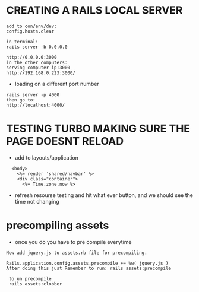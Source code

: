 
# CREATING A RAILS LOCAL SERVER

```
add to con/env/dev:
config.hosts.clear

in terminal: 
rails server -b 0.0.0.0

http://0.0.0.0:3000
in the other computers:
serving computer ip:3000
http://192.168.0.223:3000/
```

- loading on a different port number
```
rails server -p 4000
then go to:
http://localhost:4000/
```

# TESTING TURBO MAKING SURE THE PAGE DOESNT RELOAD
- add to layouts/application
```
  <body>
    <%= render 'shared/navbar' %>
    <div class="container">
      <%= Time.zone.now %>
```
- refresh resourse testing and hit what ever button, and we should see the time not changing


# precompiling assets

- once you do you have to pre compile everytime

```
Now add jquery.js to assets.rb file for precompiling.

Rails.application.config.assets.precompile += %w( jquery.js )
After doing this just Remember to run: rails assets:precompile

 to un precompile
 rails assets:clobber

```
